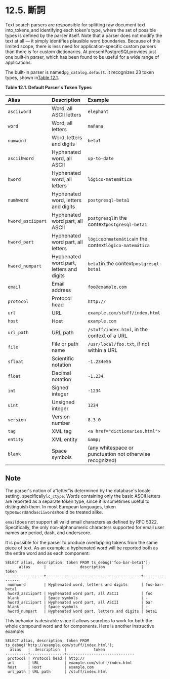 # 12.5. 斷詞

Text search parsers are responsible for splitting raw document text into\_tokens\_and identifying each token's type, where the set of possible types is defined by the parser itself. Note that a parser does not modify the text at all — it simply identifies plausible word boundaries. Because of this limited scope, there is less need for application-specific custom parsers than there is for custom dictionaries. At presentPostgreSQLprovides just one built-in parser, which has been found to be useful for a wide range of applications.

The built-in parser is named`pg_catalog.default`. It recognizes 23 token types, shown in[Table 12.1](https://www.postgresql.org/docs/10/static/textsearch-parsers.html#textsearch-default-parser).

**Table 12.1. Default Parser's Token Types**

| Alias | Description | Example |
| :--- | :--- | :--- |
| `asciiword` | Word, all ASCII letters | `elephant` |
| `word` | Word, all letters | `mañana` |
| `numword` | Word, letters and digits | `beta1` |
| `asciihword` | Hyphenated word, all ASCII | `up-to-date` |
| `hword` | Hyphenated word, all letters | `lógico-matemática` |
| `numhword` | Hyphenated word, letters and digits | `postgresql-beta1` |
| `hword_asciipart` | Hyphenated word part, all ASCII | `postgresql`in the context`postgresql-beta1` |
| `hword_part` | Hyphenated word part, all letters | `lógico`or`matemática`in the context`lógico-matemática` |
| `hword_numpart` | Hyphenated word part, letters and digits | `beta1`in the context`postgresql-beta1` |
| `email` | Email address | `foo@example.com` |
| `protocol` | Protocol head | `http://` |
| `url` | URL | `example.com/stuff/index.html` |
| `host` | Host | `example.com` |
| `url_path` | URL path | `/stuff/index.html`, in the context of a URL |
| `file` | File or path name | `/usr/local/foo.txt`, if not within a URL |
| `sfloat` | Scientific notation | `-1.234e56` |
| `float` | Decimal notation | `-1.234` |
| `int` | Signed integer | `-1234` |
| `uint` | Unsigned integer | `1234` |
| `version` | Version number | `8.3.0` |
| `tag` | XML tag | `<a href="dictionaries.html">` |
| `entity` | XML entity | `&amp;` |
| `blank` | Space symbols | \(any whitespace or punctuation not otherwise recognized\) |

## Note

The parser's notion of a“letter”is determined by the database's locale setting, specifically`lc_ctype`. Words containing only the basic ASCII letters are reported as a separate token type, since it is sometimes useful to distinguish them. In most European languages, token types`word`and`asciiword`should be treated alike.

`email`does not support all valid email characters as defined by RFC 5322. Specifically, the only non-alphanumeric characters supported for email user names are period, dash, and underscore.

It is possible for the parser to produce overlapping tokens from the same piece of text. As an example, a hyphenated word will be reported both as the entire word and as each component:

```text
SELECT alias, description, token FROM ts_debug('foo-bar-beta1');
      alias      |               description                |     token     
-----------------+------------------------------------------+---------------
 numhword        | Hyphenated word, letters and digits      | foo-bar-beta1
 hword_asciipart | Hyphenated word part, all ASCII          | foo
 blank           | Space symbols                            | -
 hword_asciipart | Hyphenated word part, all ASCII          | bar
 blank           | Space symbols                            | -
 hword_numpart   | Hyphenated word part, letters and digits | beta1
```

This behavior is desirable since it allows searches to work for both the whole compound word and for components. Here is another instructive example:

```text
SELECT alias, description, token FROM ts_debug('http://example.com/stuff/index.html');
  alias   |  description  |            token             
----------+---------------+------------------------------
 protocol | Protocol head | http://
 url      | URL           | example.com/stuff/index.html
 host     | Host          | example.com
 url_path | URL path      | /stuff/index.html
```


